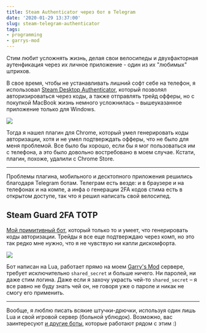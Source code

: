 ```yaml
---
title: Steam Authenticator через бот в Telegram
date: '2020-01-29 13:37:00'
slug: steam-telegram-authenticator
tags:
- programming
- garrys-mod
---
```


Стим любит усложнять жизнь, делая свои велосипеды и двухфакторная аутенфикация через их личное приложение - один из их "любимых" штрихов.

В свое время, чтобы не устанавливать лишний софт себе на телефон, я использовал [Steam Desktop Authenticator](https://github.com/Jessecar96/SteamDesktopAuthenticator), который позволял авторизироваться через коды, а также отправлять трейд офферы, но с покупкой MacBook жизнь немного усложнилась – вышеуказанное приложение только для Windows.

![](https://s3.blog.amd-nick.me/2020/01/image.png)

Тогда я нашел плагин для Chrome, который умел генерировать коды авторизации, хотя и не умел подтверждать офферы, что не было для меня проблемой. Все было бы хорошо, если бы я мог пользоваться им с телефона, а это было довольно востребовано в моем случае. Кстати, плагин, похоже, удалили с Chrome Store.

* * *

Проблемы плагина, мобильного и десктопного приложения решились благодаря Telegram ботам. Телеграм есть везде: и в браузере и на телефонах и на компе, а инфа о генерации 2FA кодов стима есть в открытом доступе, так что я решил написать свой велосипед.

## Steam Guard 2FA TOTP

[Мой примитивный бот](https://t.me/steam_code_bot), который только то и умеет, что генерировать коды авторизации. Трейды я все еще подтверждаю через комп, но это так редко мне нужно, что я не чувствую ни капли дискомфорта.

![](https://s3.blog.amd-nick.me/2020/01/image-1.png)

Бот написан на Lua, работает прямо на моем [Garry's Mod](https://vk.com/trigonim) сервере, требует исключительно `shared_secret` и больше ничего. Ни паролей, ни даже стим логина. Даже если я захочу украсть чей-то `shared_secret` – я все равно не буду знать чей он, не говоря уже о пароле и никак не смогу его применить.

* * *

Вообще, я люблю писать всякие штучки-дрючки, используя один лишь Lua и свой игровой сервер (больной ублюдок). Возможно, вас заинтересуют [и другие боты](my-telegram-bots), которые работают рядом с этим :)

